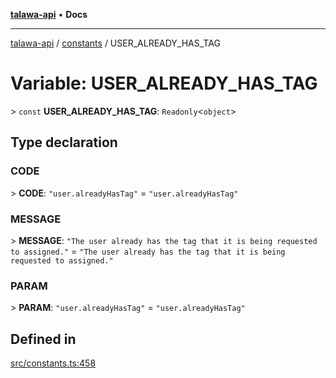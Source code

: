 [**talawa-api**](../../README.md) • **Docs**

***

[talawa-api](../../modules.md) / [constants](../README.md) / USER\_ALREADY\_HAS\_TAG

# Variable: USER\_ALREADY\_HAS\_TAG

\> `const` **USER\_ALREADY\_HAS\_TAG**: `Readonly`\<`object`\>

## Type declaration

### CODE

\> **CODE**: `"user.alreadyHasTag"` = `"user.alreadyHasTag"`

### MESSAGE

\> **MESSAGE**: `"The user already has the tag that it is being requested to assigned."` = `"The user already has the tag that it is being requested to assigned."`

### PARAM

\> **PARAM**: `"user.alreadyHasTag"` = `"user.alreadyHasTag"`

## Defined in

[src/constants.ts:458](https://github.com/PalisadoesFoundation/talawa-api/blob/5e38dbf44e47f2fc703410fad29ab5c8f7f26c77/src/constants.ts#L458)
